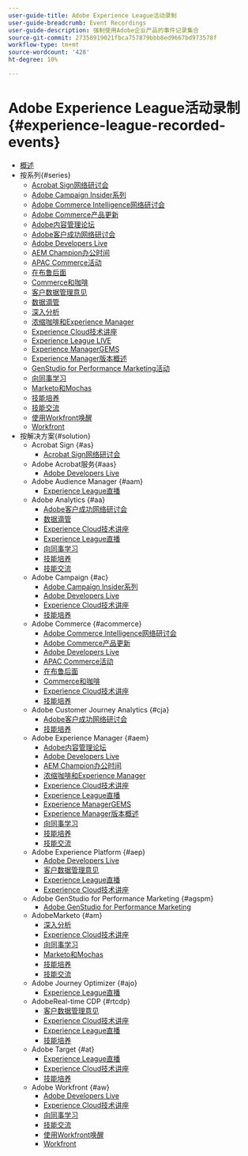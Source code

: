 ```yaml
---
user-guide-title: Adobe Experience League活动录制
user-guide-breadcrumb: Event Recordings
user-guide-description: 强制使用Adobe企业产品的事件记录集合
source-git-commit: 27358919021fbca757879bbb8ed9667bd973578f
workflow-type: tm+mt
source-wordcount: '428'
ht-degree: 10%

---
```



# Adobe Experience League活动录制 {#experience-league-recorded-events}

+ [概述](overview.md)
+ 按系列{#series}
   + [Acrobat Sign网络研讨会](https://experienceleague.adobe.com/docs/events/acrobat-sign-webinars/overview.html)
   + [Adobe Campaign Insider系列](https://experienceleague.adobe.com/docs/events/adobe-campaign-insider-recordings/overview.html)
   + [Adobe Commerce Intelligence网络研讨会](https://experienceleague.adobe.com/docs/events/mbi-webinars-recordings/overview.html)
   + [Adobe Commerce产品更新](https://experienceleague.adobe.com/docs/events/adobe-commerce-product-update-recordings/overview.html)
   + [Adobe内容管理论坛](https://experienceleague.adobe.com/docs/events/adobe-content-management-forum-recordings/overview.html)
   + [Adobe客户成功网络研讨会](https://experienceleague.adobe.com/docs/events/adobe-customer-success-webinar-recordings/overview.html)
   + [Adobe Developers Live](https://experienceleague.adobe.com/docs/events/adobe-developers-live-recordings/overview.html)
   + [AEM Champion办公时间](https://experienceleague.adobe.com/docs/events/aem-champion-office-hours/overview.html)
   + [APAC Commerce活动](https://experienceleague.adobe.com/docs/events/apac-commerce-recordings/overview.html)
   + [在布鲁后面](https://experienceleague.adobe.com/docs/events/behind-the-brew-recordings/overview.html)
   + [Commerce和咖啡](https://experienceleague.adobe.com/docs/events/commerce-and-coffee-recordings/overview.html)
   + [客户数据管理意见](https://experienceleague.adobe.com/docs/events/customer-data-management-voices-recordings/overview.html?lang=zh-Hans)
   + [数据滴管](https://experienceleague.adobe.com/docs/events/data-drip-recordings/overview.html)
   + [深入分析](https://experienceleague.adobe.com/docs/events/deep-dives-recordings/overview.html)
   + [浓缩咖啡和Experience Manager](https://experienceleague.adobe.com/docs/events/espressos-and-experience-manager-recordings/overview.html)
   + [Experience Cloud技术讲座](https://experienceleague.adobe.com/docs/events/tech-sessions/overview.html)
   + [Experience League LIVE](https://experienceleague.adobe.com/docs/events/experience-league-live-recordings/overview.html)
   + [Experience ManagerGEMS](https://experienceleague.adobe.com/docs/events/experience-manager-gems-recordings/overview.html)
   + [Experience Manager版本概述](https://experienceleague.adobe.com/docs/events/aemcs-release-update-recordings/overview.html?lang=zh-Hans)
   + [GenStudio for Performance Marketing活动](https://experienceleague.adobe.com/docs/events/genstudio-for-performance-marketing-events/overview.html)
   + [向同事学习](https://experienceleague.adobe.com/docs/events/learn-from-your-peers-recordings/overview.html)
   + [Marketo和Mochas](https://experienceleague.adobe.com/docs/events/marketo-and-mochas-recordings/overview.html)
   + [技能培养](https://experienceleague.adobe.com/docs/events/skill-builder-recordings/overview.html)
   + [技能交流](https://experienceleague.adobe.com/docs/events/the-skill-exchange-recordings/overview.html)
   + [使用Workfront唤醒](https://experienceleague.adobe.com/docs/events/wake-up-with-workfront-recordings/overview.html)
   + [Workfront](https://experienceleague.adobe.com/docs/events/workfront-recordings/overview.html)
+ 按解决方案{#solution}
   + Acrobat Sign {#as}
      + [Acrobat Sign网络研讨会](https://experienceleague.adobe.com/docs/events/acrobat-sign-webinars/overview.html)
   + Adobe Acrobat服务{#aas}
      + [Adobe Developers Live](https://experienceleague.adobe.com/docs/events/adobe-developers-live-recordings/overview.html)
   + Adobe Audience Manager {#aam}
      + [Experience League直播](https://experienceleague.adobe.com/docs/events/experience-league-live-recordings/overview.html)
   + Adobe Analytics {#aa}
      + [Adobe客户成功网络研讨会](https://experienceleague.adobe.com/docs/events/adobe-customer-success-webinar-recordings/overview.html)
      + [数据滴管](https://experienceleague.adobe.com/docs/events/data-drip-recordings/overview.html)
      + [Experience Cloud技术讲座](https://experienceleague.adobe.com/docs/events/tech-sessions/overview.html)
      + [Experience League直播](https://experienceleague.adobe.com/docs/events/experience-league-live-recordings/overview.html)
      + [向同事学习](https://experienceleague.adobe.com/docs/events/learn-from-your-peers-recordings/overview.html)
      + [技能培养](https://experienceleague.adobe.com/docs/events/skill-builder-recordings/overview.html)
      + [技能交流](https://experienceleague.adobe.com/docs/events/the-skill-exchange-recordings/overview.html)
   + Adobe Campaign {#ac}
      + [Adobe Campaign Insider系列](https://experienceleague.adobe.com/docs/events/adobe-campaign-insider-recordings/overview.html)
      + [Adobe Developers Live](https://experienceleague.adobe.com/docs/events/adobe-developers-live-recordings/overview.html)
      + [Experience Cloud技术讲座](https://experienceleague.adobe.com/docs/events/tech-sessions/overview.html)
      + [技能培养](https://experienceleague.adobe.com/docs/events/skill-builder-recordings/overview.html)
   + Adobe Commerce {#acommerce}
      + [Adobe Commerce Intelligence网络研讨会](https://experienceleague.adobe.com/docs/events/mbi-webinars-recordings/overview.html)
      + [Adobe Commerce产品更新](https://experienceleague.adobe.com/docs/events/adobe-commerce-product-update-recordings/overview.html)
      + [Adobe Developers Live](https://experienceleague.adobe.com/docs/events/adobe-developers-live-recordings/overview.html)
      + [APAC Commerce活动](https://experienceleague.adobe.com/docs/events/apac-commerce-recordings/overview.html)
      + [在布鲁后面](https://experienceleague.adobe.com/docs/events/behind-the-brew-recordings/overview.html)
      + [Commerce和咖啡](https://experienceleague.adobe.com/docs/events/commerce-and-coffee-recordings/overview.html)
      + [Experience Cloud技术讲座](https://experienceleague.adobe.com/docs/events/tech-sessions/overview.html)
      + [技能培养](https://experienceleague.adobe.com/docs/events/skill-builder-recordings/overview.html)
   + Adobe Customer Journey Analytics {#cja}
      + [Adobe客户成功网络研讨会](https://experienceleague.adobe.com/docs/events/adobe-customer-success-webinar-recordings/overview.html)
      + [技能培养](https://experienceleague.adobe.com/docs/events/skill-builder-recordings/overview.html)
   + Adobe Experience Manager {#aem}
      + [Adobe内容管理论坛](https://experienceleague.adobe.com/docs/events/adobe-content-management-forum-recordings/overview.html)
      + [Adobe Developers Live](https://experienceleague.adobe.com/docs/events/adobe-developers-live-recordings/overview.html)
      + [AEM Champion办公时间](https://experienceleague.adobe.com/docs/events/aem-champion-office-hours/overview.html)
      + [浓缩咖啡和Experience Manager](https://experienceleague.adobe.com/docs/events/espressos-and-experience-manager-recordings/overview.html)
      + [Experience Cloud技术讲座](https://experienceleague.adobe.com/docs/events/tech-sessions/overview.html)
      + [Experience League直播](https://experienceleague.adobe.com/docs/events/experience-league-live-recordings/overview.html)
      + [Experience ManagerGEMS](https://experienceleague.adobe.com/docs/events/experience-manager-gems-recordings/overview.html)
      + [Experience Manager版本概述](https://experienceleague.adobe.com/docs/events/aemcs-release-update-recordings/overview.html?lang=zh-Hans)
      + [向同事学习](https://experienceleague.adobe.com/docs/events/learn-from-your-peers-recordings/overview.html)
      + [技能培养](https://experienceleague.adobe.com/docs/events/skill-builder-recordings/overview.html)
      + [技能交流](https://experienceleague.adobe.com/docs/events/the-skill-exchange-recordings/overview.html)
   + Adobe Experience Platform {#aep}
      + [Adobe Developers Live](https://experienceleague.adobe.com/docs/events/adobe-developers-live-recordings/overview.html)
      + [客户数据管理意见](https://experienceleague.adobe.com/docs/events/customer-data-management-voices-recordings/overview.html?lang=zh-Hans)
      + [Experience League直播](https://experienceleague.adobe.com/docs/events/experience-league-live-recordings/overview.html)
      + [Experience Cloud技术讲座](https://experienceleague.adobe.com/docs/events/tech-sessions/overview.html)
   + Adobe GenStudio for Performance Marketing {#agspm}
      + [Adobe GenStudio for Performance Marketing](https://experienceleague.adobe.com/docs/events/genstudio-for-performance-marketing-events/overview.html)
   + AdobeMarketo {#am}
      + [深入分析](https://experienceleague.adobe.com/docs/events/deep-dives-recordings/overview.html)
      + [Experience Cloud技术讲座](https://experienceleague.adobe.com/docs/events/tech-sessions/overview.html)
      + [向同事学习](https://experienceleague.adobe.com/docs/events/learn-from-your-peers-recordings/overview.html)
      + [Marketo和Mochas](https://experienceleague.adobe.com/docs/events/marketo-and-mochas-recordings/overview.html)
      + [技能培养](https://experienceleague.adobe.com/docs/events/skill-builder-recordings/overview.html)
      + [技能交流](https://experienceleague.adobe.com/docs/events/the-skill-exchange-recordings/overview.html)
   + Adobe Journey Optimizer {#ajo}
      + [Experience League直播](https://experienceleague.adobe.com/docs/events/experience-league-live-recordings/overview.html)
   + AdobeReal-time CDP {#rtcdp}
      + [客户数据管理意见](https://experienceleague.adobe.com/docs/events/customer-data-management-voices-recordings/overview.html?lang=zh-Hans)
      + [Experience Cloud技术讲座](https://experienceleague.adobe.com/docs/events/tech-sessions/overview.html)
      + [Experience League直播](https://experienceleague.adobe.com/docs/events/experience-league-live-recordings/overview.html)
      + [技能培养](https://experienceleague.adobe.com/docs/events/skill-builder-recordings/overview.html)
   + Adobe Target {#at}
      + [Experience League直播](https://experienceleague.adobe.com/docs/events/experience-league-live-recordings/overview.html)
      + [Experience Cloud技术讲座](https://experienceleague.adobe.com/docs/events/tech-sessions/overview.html)
      + [技能培养](https://experienceleague.adobe.com/docs/events/skill-builder-recordings/overview.html)
   + Adobe Workfront {#aw}
      + [Adobe Developers Live](https://experienceleague.adobe.com/docs/events/adobe-developers-live-recordings/overview.html)
      + [Experience Cloud技术讲座](https://experienceleague.adobe.com/docs/events/tech-sessions/overview.html)
      + [向同事学习](https://experienceleague.adobe.com/docs/events/learn-from-your-peers-recordings/overview.html)
      + [技能交流](https://experienceleague.adobe.com/docs/events/the-skill-exchange-recordings/overview.html)
      + [使用Workfront唤醒](https://experienceleague.adobe.com/docs/events/wake-up-with-workfront-recordings/overview.html)
      + [Workfront](https://experienceleague.adobe.com/docs/events/workfront-recordings/overview.html)